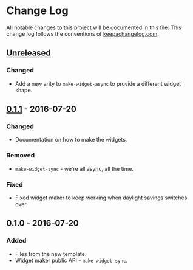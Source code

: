 # Change Log
All notable changes to this project will be documented in this file. This change log follows the conventions of [keepachangelog.com](http://keepachangelog.com/).

## [Unreleased]
### Changed
- Add a new arity to `make-widget-async` to provide a different widget shape.

## [0.1.1] - 2016-07-20
### Changed
- Documentation on how to make the widgets.

### Removed
- `make-widget-sync` - we're all async, all the time.

### Fixed
- Fixed widget maker to keep working when daylight savings switches over.

## 0.1.0 - 2016-07-20
### Added
- Files from the new template.
- Widget maker public API - `make-widget-sync`.

[Unreleased]: https://github.com/your-name/wikiscrape/compare/0.1.1...HEAD
[0.1.1]: https://github.com/your-name/wikiscrape/compare/0.1.0...0.1.1
